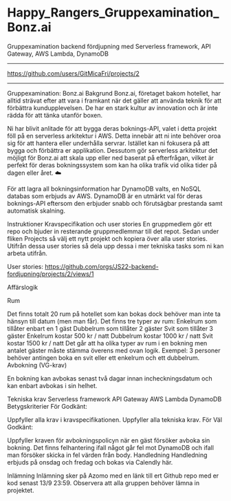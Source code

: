 # Happy_Rangers_Gruppexamination_Bonz.ai
Gruppexamination backend fördjupning med Serverless framework, API Gateway, AWS Lambda, DynamoDB
__________________________________________________________________________________________________________

https://github.com/users/GitMicaFri/projects/2
______________________________________________________________________________________________________________________

Gruppexamination: Bonz.ai
Bakgrund
Bonz.ai, företaget bakom hotellet, har alltid strävat efter att vara i framkant när det gäller att använda teknik för att förbättra kundupplevelsen. De har en stark kultur av innovation och är inte rädda för att tänka utanför boxen.

Ni har blivit anlitade för att bygga deras boknings-API, valet i detta projekt föll på en serverless arkitektur i AWS. Detta innebär att ni inte behöver oroa sig för att hantera eller underhålla servrar. Istället kan ni fokusera på att bygga och förbättra er applikation. Dessutom gör serverless arkitektur det möjligt för Bonz.ai att skala upp eller ned baserat på efterfrågan, vilket är perfekt för deras bokningssystem som kan ha olika trafik vid olika tider på dagen eller året. ☁️

För att lagra all bokningsinformation har DynamoDB valts, en NoSQL databas som erbjuds av AWS. DynamoDB är en utmärkt val för deras boknings-API eftersom den erbjuder snabb och förutsägbar prestanda samt automatisk skalning.

Instruktioner
Kravspecifikation och user stories
En gruppmedlem gör ett repo och bjuder in resterande gruppmedlemmar till det repot. Sedan under fliken Projects så välj ett nytt projekt och kopiera över alla user stories. Utifrån dessa user stories så dela upp dessa i mer tekniska tasks som ni kan arbeta utifrån.

User stories: https://github.com/orgs/JS22-backend-fordjupning/projects/2/views/1

Affärslogik

Rum

Det finns totalt 20 rum på hotellet som kan bokas dock behöver man inte ta hänsyn till datum (men man får).
Det finns tre typer av rum:
Enkelrum som tillåter enbart en 1 gäst
Dubbelrum som tillåter 2 gäster
Svit som tillåter 3 gäster
Enkelrum kostar 500 kr / natt
Dubbelrum kostar 1000 kr / natt
Svit kostar 1500 kr / natt
Det går att ha olika typer av rum i en bokning men antalet gäster måste stämma överens med ovan logik. Exempel: 3 personer behöver antingen boka en svit eller ett enkelrum och ett dubbelrum.
Avbokning (VG-krav)

En bokning kan avbokas senast två dagar innan incheckningsdatum och kan enbart avbokas i sin helhet.

Tekniska krav
Serverless framework
API Gateway
AWS Lambda
DynamoDB
Betygskriterier
För Godkänt:

Uppfyller alla krav i kravspecifikationen.
Uppfyller alla tekniska krav.
För Väl Godkänt:

Uppfyller kraven för avbokningspolicyn när en gäst försöker avboka sin bokning.
Det finns felhantering ifall något går fel mot DynamoDB och ifall man försöker skicka in fel värden från body.
Handledning
Handledning erbjuds på onsdag och fredag och bokas via Calendly här.

Inlämning
Inlämning sker på Azomo med en länk till ert Github repo med er kod senast 13/9 23:59. Observera att alla gruppen behöver lämna in projektet.
